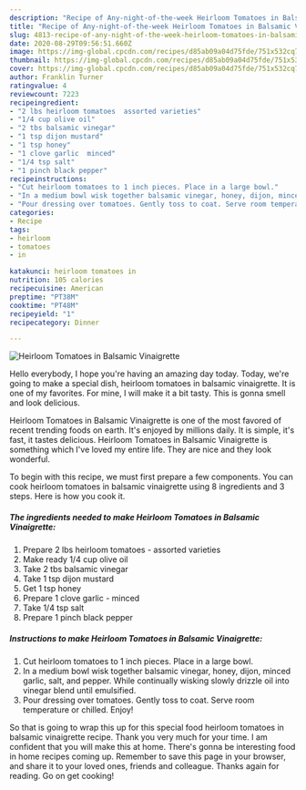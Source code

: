 ```yaml
---
description: "Recipe of Any-night-of-the-week Heirloom Tomatoes in Balsamic Vinaigrette"
title: "Recipe of Any-night-of-the-week Heirloom Tomatoes in Balsamic Vinaigrette"
slug: 4813-recipe-of-any-night-of-the-week-heirloom-tomatoes-in-balsamic-vinaigrette
date: 2020-08-29T09:56:51.660Z
image: https://img-global.cpcdn.com/recipes/d85ab09a04d75fde/751x532cq70/heirloom-tomatoes-in-balsamic-vinaigrette-recipe-main-photo.jpg
thumbnail: https://img-global.cpcdn.com/recipes/d85ab09a04d75fde/751x532cq70/heirloom-tomatoes-in-balsamic-vinaigrette-recipe-main-photo.jpg
cover: https://img-global.cpcdn.com/recipes/d85ab09a04d75fde/751x532cq70/heirloom-tomatoes-in-balsamic-vinaigrette-recipe-main-photo.jpg
author: Franklin Turner
ratingvalue: 4
reviewcount: 7223
recipeingredient:
- "2 lbs heirloom tomatoes  assorted varieties"
- "1/4 cup olive oil"
- "2 tbs balsamic vinegar"
- "1 tsp dijon mustard"
- "1 tsp honey"
- "1 clove garlic  minced"
- "1/4 tsp salt"
- "1 pinch black pepper"
recipeinstructions:
- "Cut heirloom tomatoes to 1 inch pieces. Place in a large bowl."
- "In a medium bowl wisk together balsamic vinegar, honey, dijon, minced garlic, salt, and pepper. While continually wisking slowly drizzle oil into vinegar blend until emulsified."
- "Pour dressing over tomatoes. Gently toss to coat. Serve room temperature or chilled. Enjoy!"
categories:
- Recipe
tags:
- heirloom
- tomatoes
- in

katakunci: heirloom tomatoes in 
nutrition: 105 calories
recipecuisine: American
preptime: "PT38M"
cooktime: "PT48M"
recipeyield: "1"
recipecategory: Dinner

---
```



![Heirloom Tomatoes in Balsamic Vinaigrette](https://img-global.cpcdn.com/recipes/d85ab09a04d75fde/751x532cq70/heirloom-tomatoes-in-balsamic-vinaigrette-recipe-main-photo.jpg)

Hello everybody, I hope you're having an amazing day today. Today, we're going to make a special dish, heirloom tomatoes in balsamic vinaigrette. It is one of my favorites. For mine, I will make it a bit tasty. This is gonna smell and look delicious.



Heirloom Tomatoes in Balsamic Vinaigrette is one of the most favored of recent trending foods on earth. It's enjoyed by millions daily. It is simple, it's fast, it tastes delicious. Heirloom Tomatoes in Balsamic Vinaigrette is something which I've loved my entire life. They are nice and they look wonderful.


To begin with this recipe, we must first prepare a few components. You can cook heirloom tomatoes in balsamic vinaigrette using 8 ingredients and 3 steps. Here is how you cook it.

<!--inarticleads1-->

##### The ingredients needed to make Heirloom Tomatoes in Balsamic Vinaigrette:

1. Prepare 2 lbs heirloom tomatoes - assorted varieties
1. Make ready 1/4 cup olive oil
1. Take 2 tbs balsamic vinegar
1. Take 1 tsp dijon mustard
1. Get 1 tsp honey
1. Prepare 1 clove garlic - minced
1. Take 1/4 tsp salt
1. Prepare 1 pinch black pepper




<!--inarticleads2-->

##### Instructions to make Heirloom Tomatoes in Balsamic Vinaigrette:

1. Cut heirloom tomatoes to 1 inch pieces. Place in a large bowl.
1. In a medium bowl wisk together balsamic vinegar, honey, dijon, minced garlic, salt, and pepper. While continually wisking slowly drizzle oil into vinegar blend until emulsified.
1. Pour dressing over tomatoes. Gently toss to coat. Serve room temperature or chilled. Enjoy!




So that is going to wrap this up for this special food heirloom tomatoes in balsamic vinaigrette recipe. Thank you very much for your time. I am confident that you will make this at home. There's gonna be interesting food in home recipes coming up. Remember to save this page in your browser, and share it to your loved ones, friends and colleague. Thanks again for reading. Go on get cooking!
